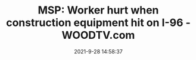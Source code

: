---
"title": "MSP: Worker hurt when construction equipment hit on I-96 - WOODTV.com"
"date": "2021-9-28 14:58:37"
"feed_name": "GOOGLENEWSCONSTRUCTION"
"feed_website": "https://news.google.com/search?q=construction%2Bincident&hl=en-US&gl=US&ceid=US:en"
"feed_rss": "https://news.google.com/rss/search?q=construction%2Bincident&hl=en-US&gl=US&ceid=US:en"
"link": "https://www.woodtv.com/news/kent-county/msp-worker-hurt-when-construction-equipment-hit-on-i-96/"
"source": "{'href': 'https://www.woodtv.com', 'title': 'WOODTV.com'}"
"file": "_posts/2021-1-1-2e5343dd150845ee54e1e7fb05397f24d36fbb55.md"
"accident": "1"
"drilling": "0"
"dead": "0"
"injured": "1"
"arrested": "0"
"where": "construction site"
"causes": "hit"
"place": "unknown place"
---